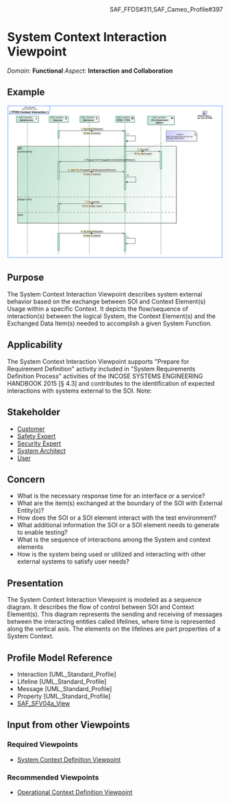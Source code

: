 <div align="right">SAF_FFDS#311,SAF_Cameo_Profile#397</div>

# System Context Interaction Viewpoint
*Domain:* **Functional** *Aspect:* **Interaction and Collaboration**
## Example
![FFDS Context Interaction](../diagrams/FFDS-Context-Interaction.svg)
## Purpose
The System Context Interaction Viewpoint describes system external behavior based on the exchange between SOI and Context Element(s) Usage within a specific Context. It depicts the flow/sequence of interaction(s) between the logical System, the Context Element(s) and the Exchanged Data Item(s) needed to accomplish a given System Function.
## Applicability
The System Context Interaction Viewpoint supports "Prepare for Requirement Definition" activity included in "System Requirements Definition Process" activities of the INCOSE SYSTEMS ENGINEERING HANDBOOK 2015 [§ 4.3] and contributes to the identification of expected interactions with systems external to the SOI.
Note:
## Stakeholder
* [Customer](../stakeholders.md#Customer)
* [Safety Expert](../stakeholders.md#Safety-Expert)
* [Security Expert](../stakeholders.md#Security-Expert)
* [System Architect](../stakeholders.md#System-Architect)
* [User](../stakeholders.md#User)
## Concern
* What is the necessary response time for an interface or a service?
* What are the item(s) exchanged at the boundary of the SOI with External Entity(s)?
* How does the SOI or a SOI element interact with the test environment?
* What additional information the SOI or a SOI element needs to generate to enable testing?
* What is the sequence of interactions among the System and context elements
* How is the system being used or utilized and interacting with other external systems to satisfy user needs?
## Presentation
The System Context Interaction Viewpoint is modeled as a sequence diagram. It describes the flow of control between SOI and Context Element(s). This diagram represents the sending and receiving of messages between the interacting entities called lifelines, where time is represented along the vertical axis. The elements on the lifelines are part properties of a System Context.

## Profile Model Reference
* Interaction [UML_Standard_Profile]
* Lifeline [UML_Standard_Profile]
* Message [UML_Standard_Profile]
* Property [UML_Standard_Profile]
* [SAF_SFV04a_View](../stereotypes.md#SAF_SFV04a_View)
## Input from other Viewpoints
### Required Viewpoints
* [System Context Definition Viewpoint](System-Context-Definition-Viewpoint.md)
### Recommended Viewpoints
* [Operational Context Definition Viewpoint](Operational-Context-Definition-Viewpoint.md)
